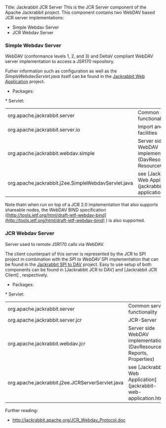 Title: Jackrabbit JCR Server
This is the JCR Server component of the Apache Jackrabbit project. This
component contains two WebDAV based JCR server implementations:
* Simple Webdav Server
* JCR Webdav Server

<a name="JackrabbitJCRServer-SimpleWebdavServer"></a>
### Simple Webdav Server

WebDAV (conformance levels 1, 2, and 3) and DeltaV compliant WebDAV server
implementation to access a JSR170 repository.

Futher information such as configuration as well as the
_SimpleWebdavServlet.java_ itself can be found in the [Jackrabbit Web Application](jackrabbit-web-application.html)
 project.
* Packages:
<table>
<tr><td> org.apache.jackrabbit.server </td><td> Common server functionality </td></tr>
<tr><td> org.apache.jackrabbit.server.io </td><td> Import and export facilities </td></tr>
<tr><td> org.apache.jackrabbit.webdav.simple </td><td> Server side WebDAV implementation
(DavResource, ResourceConfig,...). </td></tr>
* Servlet:
<tr><td> org.apache.jackrabbit.j2ee.SimpleWebdavServlet.java </td><td> see [Jackrabbit Web Application](jackrabbit-web-application.html)
 </td></tr>
</table>

Note thatn when run on top of a JCR 2.0 implementation that also supports
shareable nodes, the WebDAV BIND specification
([http://tools.ietf.org/html/draft-ietf-webdav-bind](http://tools.ietf.org/html/draft-ietf-webdav-bind)
) is also supported.

<a name="JackrabbitJCRServer-JCRWebdavServer"></a>
### JCR Webdav Server

Server used to remote JSR170 calls via WebDAV.

The client counterpart of this server is represented by the JCR to SPI
project in combination with the _SPI to WebDAV_ SPI implementation that can
be found in the [Jackrabbit SPI to DAV](jackrabbit-spi-to-dav.html)
 project. Easy to use setup of both components can be found in [Jackrabbit JCR to DAV]
 and [Jackrabbit JCR Client]
, respectively.
* Packages:
<table>
<tr><td> org.apache.jackrabbit.server </td><td> Common server functionality </td></tr>
<tr><td> org.apache.jackrabbit.server.jcr </td><td> JCR-Server </td></tr>
<tr><td> org.apache.jackrabbit.webdav.jcr </td><td> Server side WebDAV implementation
(DavResources, Reports, Properties) </td></tr>
* Servlet:
<tr><td> org.apache.jackrabbit.j2ee.JCRServerServlet.java </td><td> see [Jackrabbit Web Application](jackrabbit-web-application.html)
</td></tr>
</table>

Further reading:
* http://jackrabbit.apache.org/JCR_Webdav_Protocol.doc
